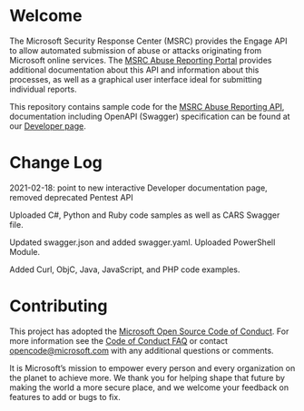 

# Welcome
The Microsoft Security Response Center (MSRC) provides the Engage API to allow automated submission of abuse or attacks originating from Microsoft online services. The [MSRC Abuse Reporting Portal](https://msrc.microsoft.com/report/abuse) provides additional documentation about this API and information about this processes, as well as a graphical user interface ideal for submitting individual reports.

This repository contains sample code for the [MSRC Abuse Reporting API](https://msrc.microsoft.com/report/developer), documentation including OpenAPI (Swagger) specification can be found at our [Developer page](https://msrc.microsoft.com/report/developer). 

# Change Log
2021-02-18: point to new interactive Developer documentation page, removed deprecated Pentest API

Uploaded C#, Python and Ruby code samples as well as CARS Swagger file.

Updated swagger.json and added swagger.yaml.  Uploaded PowerShell Module.

Added Curl, ObjC, Java, JavaScript, and PHP code examples.

# Contributing
This project has adopted the [Microsoft Open Source Code of Conduct](https://opensource.microsoft.com/codeofconduct/).
For more information see the [Code of Conduct FAQ](https://opensource.microsoft.com/codeofconduct/faq/) or
contact [opencode@microsoft.com](mailto:opencode@microsoft.com) with any additional questions or comments.

It is Microsoft’s mission to empower every person and every organization on the planet to achieve more. We thank you for helping shape that future by making the world a more secure place, and we welcome your feedback on features to add or bugs to fix.
